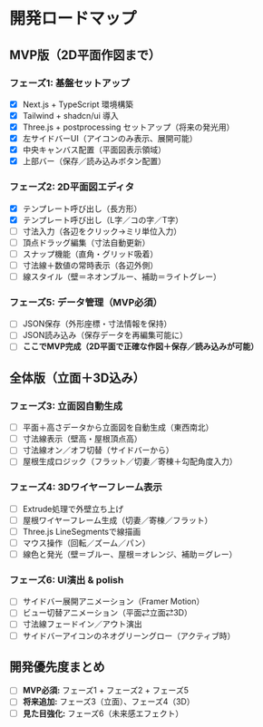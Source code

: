 # 開発ロードマップ

## MVP版（2D平面作図まで）

### フェーズ1: 基盤セットアップ

- [x] Next.js + TypeScript 環境構築
- [x] Tailwind + shadcn/ui 導入
- [x] Three.js + postprocessing セットアップ（将来の発光用）
- [x] 左サイドバーUI（アイコンのみ表示、展開可能）
- [x] 中央キャンバス配置（平面図表示領域）
- [x] 上部バー（保存／読み込みボタン配置）

### フェーズ2: 2D平面図エディタ

- [x] テンプレート呼び出し（長方形）
- [x] テンプレート呼び出し（L字／コの字／T字）
- [ ] 寸法入力（各辺をクリック→ミリ単位入力）
- [ ] 頂点ドラッグ編集（寸法自動更新）
- [ ] スナップ機能（直角・グリッド吸着）
- [ ] 寸法線＋数値の常時表示（各辺外側）
- [ ] 線スタイル（壁＝ネオンブルー、補助＝ライトグレー）

### フェーズ5: データ管理（MVP必須）

- [ ] JSON保存（外形座標・寸法情報を保持）
- [ ] JSON読み込み（保存データを再編集可能に）
- [ ] **ここでMVP完成（2D平面で正確な作図＋保存／読み込みが可能）**

## 全体版（立面＋3D込み）

### フェーズ3: 立面図自動生成

- [ ] 平面＋高さデータから立面図を自動生成（東西南北）
- [ ] 寸法線表示（壁高・屋根頂点高）
- [ ] 寸法線オン／オフ切替（サイドバーから）
- [ ] 屋根生成ロジック（フラット／切妻／寄棟＋勾配角度入力）

### フェーズ4: 3Dワイヤーフレーム表示

- [ ] Extrude処理で外壁立ち上げ
- [ ] 屋根ワイヤーフレーム生成（切妻／寄棟／フラット）
- [ ] Three.js LineSegmentsで線描画
- [ ] マウス操作（回転／ズーム／パン）
- [ ] 線色と発光（壁＝ブルー、屋根＝オレンジ、補助＝グレー）

### フェーズ6: UI演出 & polish

- [ ] サイドバー展開アニメーション（Framer Motion）
- [ ] ビュー切替アニメーション（平面⇄立面⇄3D）
- [ ] 寸法線フェードイン／アウト演出
- [ ] サイドバーアイコンのネオグリーングロー（アクティブ時）

## 開発優先度まとめ

- [ ] **MVP必須:** フェーズ1 + フェーズ2 + フェーズ5
- [ ] **将来追加:** フェーズ3（立面）、フェーズ4（3D）
- [ ] **見た目強化:** フェーズ6（未来感エフェクト）
